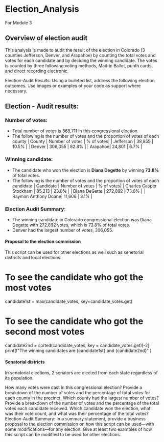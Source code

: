 # Election_Analysis
For Module 3

## Overview of election audit
This analysis is made to audit the result of the election in Colorado (3 counties Jefferson, Denver, and Arapahoe) by counting the total votes and votes for each candidate and by deciding the winning candidate.
The votes is counted by three following voting methods, Mail-in Ballot, punth cards, and direct recording electronic.

Election-Audit Results: Using a bulleted list, address the following election outcomes. Use images or examples of your code as support where necessary.
## Election - Audit results:
### Number of votes:
* Total number of votes is 369,711 in this congressional election.
* The following is the number of votes and the proportion of votes of each county
| County | Number of votes | % of votes| 
| Jefferson | 38,855 | 10.5% |
| Denver | 306,055 | 82.8% |
| Arapahoe| 24,801 | 6.7% |


### Winning candidate:
* The candidate who won the election is **Diana Degette** by winning **73.8%** of total votes.
* The following is the number of votes and the proportion of votes of each candidate
| Candidate | Number of votes | % of votes| 
| Charles Casper Stockham | 85,213 | 23.0% |
| Diana DeGette | 272,892 | 73.8% |
| Raymon Anthony Doane| 11,606 | 3.1% |


### Election Audit Summary:
* The winning candidate in Colorado congressional election was Diana Degette with 272,892 votes, which is 73.8% of total votes.
* Denver had the largest number of votes, 306,055.

#### Proposal to the election commission
This script can be used for other elections as well such as senetorial districts and local elections. 


# To see the candidate who got the most votes 
candidate1st = max(candidate_votes, key=candidate_votes.get)
# To see the candidate who got the second most votes
candidate2nd = sorted(candidate_votes, key = candidate_votes.get)[-2]
print(f"The winning candidates are {candidate1st} and {candidate2nd}" )

#### Senatorial districts
In senatorial elections, 2 senators are elected from each state regardless of its population.


How many votes were cast in this congressional election?
Provide a breakdown of the number of votes and the percentage of total votes for each county in the precinct.
Which county had the largest number of votes?
Provide a breakdown of the number of votes and the percentage of the total votes each candidate received.
Which candidate won the election, what was their vote count, and what was their percentage of the total votes?
Election-Audit Summary: In a summary statement, provide a business proposal to the election commission on how this script can be used—with some modifications—for any election. Give at least two examples of how this script can be modified to be used for other elections.